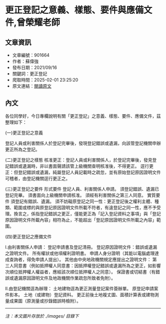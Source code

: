 # 更正登記之意義、樣態、要件與應備文件,曾榮耀老師

## 文章資訊
- 文章編號：901664
- 作者：蘇偉強
- 發布日期：2021/09/16
- 關鍵詞：更正登記
- 爬取時間：2025-02-01 23:25:20
- 原文連結：[閱讀原文](https://real-estate.get.com.tw/Columns/detail.aspx?no=901664)

## 內文


各位同學好，今日專欄說明有關「更正登記」之意義、樣態、要件、應備文件，茲整理如下：


(一)更正登記之意義


登記人員或利害關係人於登記完畢後，發現登記錯誤或遺漏，向該管登記機關申辦更正所為之登記。


(二)更正登記之樣態
核准更正：登記人員或利害關係人，於登記完畢後，發見登記錯誤或遺漏時，非以書面聲請該管上級機關查明核准後，不得更正。
逕行更正：但登記錯誤或遺漏，純屬登記人員記載時之疏忽，並有原始登記原因證明文件可稽者，由登記機關逕行更正之。


(三)更正登記之要件
形式要件
登記人員、利害關係人申請。
須登記錯誤、遺漏已登記完畢。
須書面向上級機關申請核准。
須經有利害關係之第三人同意。
實質要件
須登記有錯誤、遺漏。
須不妨礙原登記之同一性：更正登記後之權利主體、種類、範圍或標的與原登記原因證明文件所載不符者，有違登記之同一性，應不予受理。換言之，係指登記錯誤之更正，僅能更正為「記入登記資料之事項」與「登記原因證明文件所載內容」相符為止，不能超出「登記原因證明文件所載之內容」範圍。


(四)更正登記之應備文件


I.由利害關係人申請：
登記申請書及登記清冊。
登記原因證明文件：錯誤或遺漏之證明文件。
所有權狀或他項權利證明書。
申請人身分證明（其能以電腦處理達成查詢者，得免申請人提出）。
其他由中央地政機關規定應提出之證明文件：
第三人同意書（例如抵押權人同意書：因抵押權登記錯誤或遺漏所為之更正，如影響次順位抵押權人權益者，應經該次順位抵押權人之同意）。
保證書或切結書（有錯誤或遺漏原因證明文件及地政機關作業疏忽所致者免附）。


II.由登記機關逕為辦理：
土地建物逕為更正測量登記案件簽辦單。
原登記申請案件影本。
土地（或建物）登記資料。
更正前後土地複丈圖、面積計算表或建物測量成果圖（原測量或抄錄錯誤時檢附）。

---
*注：本文圖片存放於 ./images/ 目錄下*
